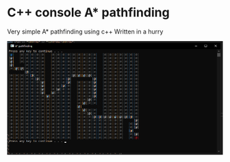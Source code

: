 # C++ console A* pathfinding
Very simple A* pathfinding using c++
Written in a hurry

![sus](https://raw.githubusercontent.com/xSnapi/cpp_console_pathfinding/main/Images/pathfinding.png)
